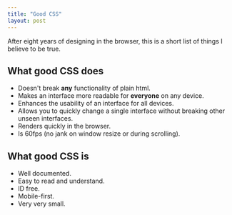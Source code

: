 ```yaml
---
title: "Good CSS"
layout: post
---
```

<p class="lh-copy">After eight years of designing in the browser, this is a short list of things I believe to be true.</p>
<h2>What good CSS does</h2>
<ul class="f3 list pln">
  <li class="mbm mbn-ns">Doesn't break <b>any</b> functionality of plain html.</li>
  <li class="mbm mbn-ns">Makes an interface more readable for <b>everyone</b> on any device.</li>
  <li class="mbm mbn-ns">Enhances the usability of an interface for all devices.</li>
  <li class="mbm mbn-ns">Allows you to quickly change a single interface without breaking other unseen interfaces.</li>
  <li class="mbm mbn-ns">Renders quickly in the browser.</li>
  <li class="mbm mbn-ns">Is 60fps (no jank on window resize or during scrolling).</li>
</ul>
<h2>What good CSS is</h2>
<ul class="f3 list pln">
  <li class="mbm mbn-ns">Well documented.</li>
  <li class="mbm mbn-ns">Easy to read and understand.</li>
  <li class="mbm mbn-ns">ID free.</li>
  <li class="mbm mbn-ns">Mobile-first.</li>
  <li class="mbm mbn-ns">Very very small.</li>
</ul>

